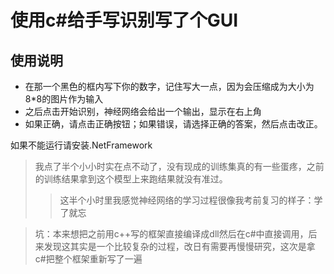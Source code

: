 # 使用c#给手写识别写了个GUI

## 使用说明

* 在那一个黑色的框内写下你的数字，记住写大一点，因为会压缩成为大小为8*8的图片作为输入
* 之后点击开始识别，神经网络会给出一个输出，显示在右上角
* 如果正确，请点击正确按钮；如果错误，请选择正确的答案，然后点击改正。

如果不能运行请安装.NetFramework

> 我点了半个小小时实在点不动了，没有现成的训练集真的有一些蛋疼，之前的训练结果拿到这个模型上来跑结果就没有准过。
>> 这半个小时里我感觉神经网络的学习过程很像我考前复习的样子：学了就忘

> 坑：本来想把之前用c++写的框架直接编译成dll然后在c#中直接调用，后来发现这其实是一个比较复杂的过程，改日有需要再慢慢研究，这次是拿c#把整个框架重新写了一遍
